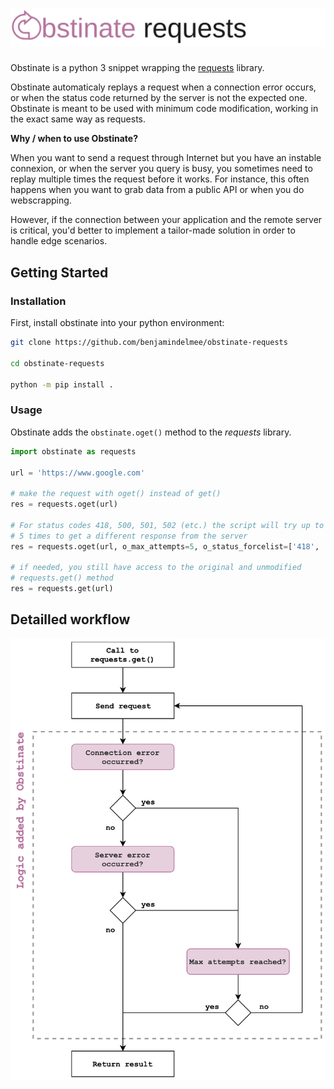 # ![Obstinate Requests](misc/obstinate_requests.png)

Obstinate is a python 3 snippet wrapping the [requests](https://github.com/kennethreitz/requests) library.

Obstinate automaticaly replays a request when a connection error occurs, or when the status code returned by the server is not the expected one. Obstinate is meant to be used with minimum code modification, working in the exact same way as requests.

**Why / when to use Obstinate?**

When you want to send a request through Internet but you have an instable connexion, or when the server you query is busy, you sometimes need to replay multiple times the request before it works. For instance, this often happens when you want to grab data from a public API or when you do webscrapping.

However, if the connection between your application and the remote server is critical, you'd better to implement a tailor-made solution in order to handle edge scenarios.

## Getting Started

### Installation

First, install obstinate into your python environment:

```bash
git clone https://github.com/benjamindelmee/obstinate-requests

cd obstinate-requests

python -m pip install .
```

### Usage

Obstinate adds the `obstinate.oget()` method to the *requests* library.

```python
import obstinate as requests

url = 'https://www.google.com'

# make the request with oget() instead of get()
res = requests.oget(url)

# For status codes 418, 500, 501, 502 (etc.) the script will try up to
# 5 times to get a different response from the server
res = requests.oget(url, o_max_attempts=5, o_status_forcelist=['418', '5xx'])

# if needed, you still have access to the original and unmodified
# requests.get() method
res = requests.get(url)
```

## Detailled workflow

![Workflow](misc/workflow.png)
